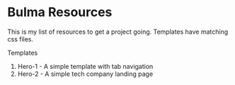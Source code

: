 # Bulma Resources

This is my list of resources to get a project going. Templates have matching css files.

Templates
1. Hero-1 - A simple template with tab navigation
2. Hero-2 - A simple tech company landing page
